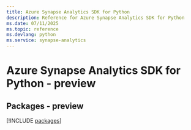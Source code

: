 ```yaml
---
title: Azure Synapse Analytics SDK for Python
description: Reference for Azure Synapse Analytics SDK for Python
ms.date: 07/11/2025
ms.topic: reference
ms.devlang: python
ms.service: synapse-analytics
---
```

# Azure Synapse Analytics SDK for Python - preview
## Packages - preview
[!INCLUDE [packages](synapse-analytics-index.md)]